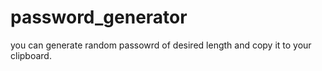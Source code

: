 # password_generator
you can generate random passowrd of desired length and copy it to your clipboard.
